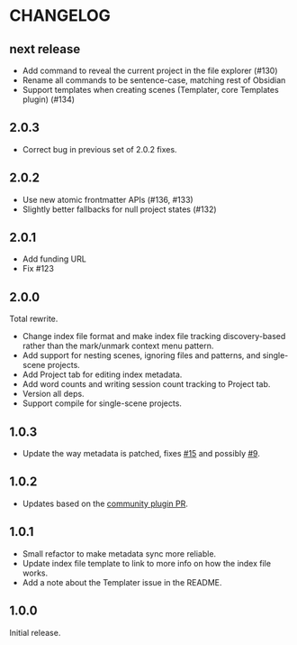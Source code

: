 # CHANGELOG

## next release

- Add command to reveal the current project in the file explorer (#130)
- Rename all commands to be sentence-case, matching rest of Obsidian
- Support templates when creating scenes (Templater, core Templates plugin) (#134)

## 2.0.3

- Correct bug in previous set of 2.0.2 fixes.

## 2.0.2

- Use new atomic frontmatter APIs (#136, #133)
- Slightly better fallbacks for null project states (#132)

## 2.0.1

- Add funding URL
- Fix #123

## 2.0.0

Total rewrite.

- Change index file format and make index file tracking discovery-based rather than the mark/unmark context menu pattern.
- Add support for nesting scenes, ignoring files and patterns, and single-scene projects.
- Add Project tab for editing index metadata.
- Add word counts and writing session count tracking to Project tab.
- Version all deps.
- Support compile for single-scene projects.

## 1.0.3

- Update the way metadata is patched, fixes [#15](https://github.com/kevboh/longform/issues/15) and possibly [#9](https://github.com/kevboh/longform/issues/9).

## 1.0.2

- Updates based on the [community plugin PR](https://github.com/obsidianmd/obsidian-releases/pull/400).

## 1.0.1

- Small refactor to make metadata sync more reliable.
- Update index file template to link to more info on how the index file works.
- Add a note about the Templater issue in the README.

## 1.0.0

Initial release.
